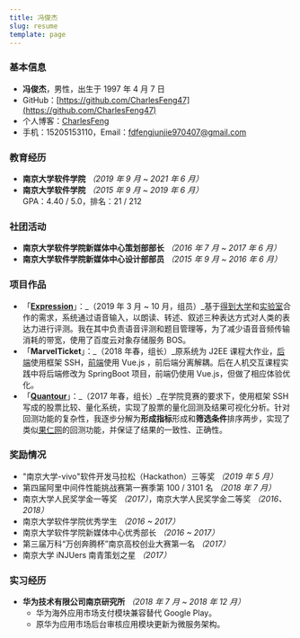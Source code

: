 ```yaml
---
title: 冯俊杰
slug: resume
template: page
---
```


### 基本信息

+ **冯俊杰**，男性，出生于 1997 年 4 月 7 日
+ GitHub：[https://github.com/CharlesFeng47](https://github.com/CharlesFeng47)
+ 个人博客：[CharlesFeng](https://charlesfeng.netlify.com)
+ 手机：15205153110，Email：<fdfengjunjie970407@gmail.com>

### 教育经历

+ **南京大学软件学院**  _（2019 年  9 月 ~ 2021 年 6 月）_
+ **南京大学软件学院**  _（2015 年 9 月 ~ 2019 年 6 月）_
  <br>GPA：4.40 / 5.0，排名：21 / 212

### 社团活动

+ **南京大学软件学院新媒体中心策划部部⻓**  _（2016 年  7 月 ~ 2017 年 6 月）_
+ **南京大学软件学院新媒体中心设计部部员**  _（2015 年  9 月 ~ 2016 年 6 月）_

### 项目作品

+ 「**[Expression](http://www.iselab.cn)**」：_（2019 年 3 月 ~ 10 月，组员）_基于[得到大学](https://www.igetget.com)和[实验室](http://www.iselab.cn)合作的需求，系统通过语音输入，以朗读、转述、叙述三种表达方式对人类的表达力进行评测。我在其中负责语音评测和题目管理等，为了减少语音音频传输消耗的带宽，使用了百度云对象存储服务 BOS。
+ 「**MarvelTicket**」：_（2018 年春，组长）_原系统为 J2EE 课程大作业，[后端](https://github.com/CharlesFeng47/TicketsManagementSystem)使用框架 SSH，[前端](https://github.com/CharlesFeng47/MarvelTicket)使用 Vue.js ，前后端分离解耦。后在人机交互课程实践中将后端修改为 SpringBoot 项目，前端仍使用 Vue.js，但做了相应体验优化。
+ 「**[Quantour](https://github.com/NJUASI/Quantour)**」：_（2017 年春，组⻓）_在学院竞赛的要求下，使用框架 SSH 写成的股票比较、量化系统，实现了股票的量化回测及结果可视化分析。针对回测功能的复杂性，我逐步分解为**形成指标**形成和**筛选条件**排序两步，实现了类似[果仁网](https://guorn.com)的回测功能，并保证了结果的一致性、正确性。

### 奖励情况

+ "南京大学-vivo"软件开发马拉松（Hackathon）三等奖 _（2019 年 5 月）_
+ 第四届阿⾥中间件性能挑战赛第⼀赛季第 100 / 3101 名 _（2018 年 7 月）_
+ 南京大学人民奖学金一等奖 _（2017）_，南京大学人民奖学金二等奖 _（2016、2018）_
+ 南京大学软件学院优秀学生 _（2016 ~ 2017）_
+ 南京大学软件学院新媒体中心优秀部长 _（2016 ~ 2017）_
+ 第三届万科“万创奔腾杯”南京高校创业大赛第一名 _（2017）_
+ 南京大学 iNJUers 南青策划之星 _（2017）_

### 实习经历

+ **华为技术有限公司南京研究所**  _（2018 年 7 月 ~ 2018 年 12 月）_
  + 华为海外应用市场支付模块兼容替代 Google Play。
  + 原华为应用市场后台审核应用模块更新为微服务架构。